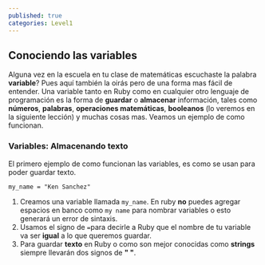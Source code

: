 ```yaml
---
published: true
categories: Level1
---
```

## Conociendo las variables

Alguna vez en la escuela en tu clase de matemáticas escuchaste la palabra **variable**? Pues aquí también la oirás pero de una forma mas fácil de entender. Una variable tanto en Ruby como en cualquier otro lenguaje de programación es la forma de **guardar** o **almacenar** información, tales como **números**, **palabras**, **operaciones matemáticas**, **booleanos** (lo veremos en la siguiente lección) y muchas cosas mas. Veamos un ejemplo de como funcionan.


### Variables: Almacenando texto

El primero ejemplo de como funcionan las variables, es como se usan para poder guardar texto.

    my_name = "Ken Sanchez"
    
1. Creamos una variable llamada `my_name`. En ruby **no** puedes agregar espacios en banco como `my name` para nombrar variables o esto generará un error de sintaxis.
2. Usamos el signo de `=`para decirle a Ruby que el nombre de tu variable va ser **igual** a lo que queremos guardar.
3. Para guardar **texto** en Ruby o como son mejor conocidas como **strings** siempre llevarán dos signos de **" "**. 
